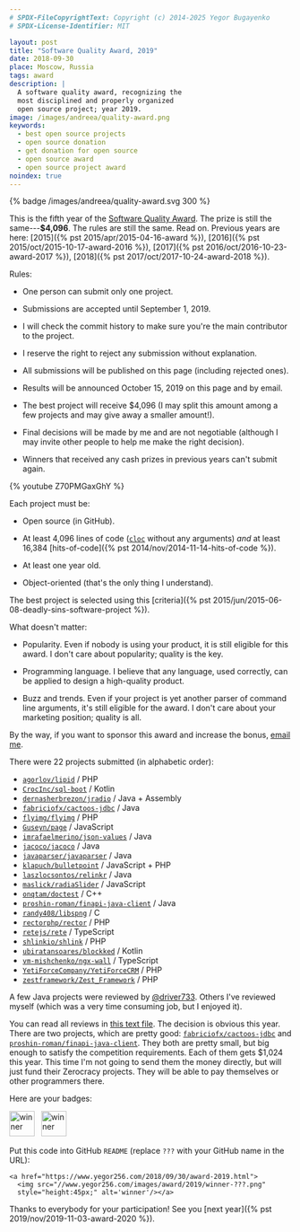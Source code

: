 ```yaml
---
# SPDX-FileCopyrightText: Copyright (c) 2014-2025 Yegor Bugayenko
# SPDX-License-Identifier: MIT

layout: post
title: "Software Quality Award, 2019"
date: 2018-09-30
place: Moscow, Russia
tags: award
description: |
  A software quality award, recognizing the
  most disciplined and properly organized
  open source project; year 2019.
image: /images/andreea/quality-award.png
keywords:
  - best open source projects
  - open source donation
  - get donation for open source
  - open source award
  - open source project award
noindex: true
---
```


{% badge /images/andreea/quality-award.svg 300 %}

This is the fifth year of the
[Software Quality Award](/award.html). The prize
is still the same---**$4,096**.
The rules are still the same. Read on.
Previous years are here:
[2015]({% pst 2015/apr/2015-04-16-award %}),
[2016]({% pst 2015/oct/2015-10-17-award-2016 %}),
[2017]({% pst 2016/oct/2016-10-23-award-2017 %}),
[2018]({% pst 2017/oct/2017-10-24-award-2018 %}).

<!--more-->

Rules:

  * One person can submit only one project.

  * Submissions are accepted until September 1, 2019.

  * I will check the commit history to make sure you're the main contributor to the project.

  * I reserve the right to reject any submission without explanation.

  * All submissions will be published on this page (including rejected ones).

  * Results will be announced October 15, 2019 on this page and by email.

  * The best project will receive $4,096
    (I may split this amount among a few projects and may give away a smaller amount!).

  * Final decisions will be made by me and are not negotiable
    (although I may invite other people to help me make the right decision).

  * Winners that received any cash prizes in previous years can't submit again.

{% youtube Z70PMGaxGhY %}

Each project must be:

  * Open source (in GitHub).

  * At least 4,096 lines of code ([`cloc`](https://www.npmjs.com/package/cloc) without any arguments)
    _and_ at least 16,384 [hits-of-code]({% pst 2014/nov/2014-11-14-hits-of-code %}).

  * At least one year old.

  * Object-oriented (that's the only thing I understand).

The best project is selected using this [criteria]({% pst 2015/jun/2015-06-08-deadly-sins-software-project %}).

What doesn't matter:

  * Popularity. Even if nobody is using your
    product, it is still eligible for this award. I don't care about
    popularity; quality is the key.

  * Programming language. I believe that any language, used correctly,
    can be applied to design a high-quality product.

  * Buzz and trends. Even if your project is yet another parser of command
    line arguments, it's still eligible for the award. I don't care about
    your marketing position; quality is all.

By the way, if you want to sponsor this award and increase the bonus,
[email me](mailto:me@yegor256.com).

There were 22 projects submitted (in alphabetic order):

  * [`agorlov/lipid`](https://github.com/agorlov/lipid) / PHP
  * [`CrocInc/sql-boot`](https://github.com/CrocInc/sql-boot) / Kotlin
  * [`dernasherbrezon/jradio`](https://github.com/dernasherbrezon/jradio) / Java + Assembly
  * [`fabriciofx/cactoos-jdbc`](https://github.com/fabriciofx/cactoos-jdbc) / Java
  * [`flyimg/flyimg`](https://github.com/flyimg/flyimg) / PHP
  * [`Guseyn/page`](https://github.com/Guseyn/page) / JavaScript
  * [`imrafaelmerino/json-values`](https://github.com/imrafaelmerino/json-values) / Java
  * [`jacoco/jacoco`](https://github.com/jacoco/jacoco) / Java
  * [`javaparser/javaparser`](https://github.com/javaparser/javaparser) / Java
  * [`klapuch/bulletpoint`](https://github.com/klapuch/bulletpoint) / JavaScript + PHP
  * [`laszlocsontos/relinkr`](https://github.com/laszlocsontos/relinkr) / Java
  * [`maslick/radiaSlider`](https://github.com/maslick/radiaSlider) / JavaScript
  * [`onqtam/doctest`](https://github.com/onqtam/doctest) / C++
  * [`proshin-roman/finapi-java-client`](https://github.com/proshin-roman/finapi-java-client) / Java
  * [`randy408/libspng`](https://github.com/randy408/libspng) / C
  * [`rectorphp/rector`](https://github.com/rectorphp/rector) / PHP
  * [`retejs/rete`](https://github.com/retejs/rete) / TypeScript
  * [`shlinkio/shlink`](https://github.com/shlinkio/shlink) / PHP
  * [`ubiratansoares/blockked`](https://github.com/ubiratansoares/blockked) / Kotlin
  * [`vm-mishchenko/ngx-wall`](https://github.com/vm-mishchenko/ngx-wall) / TypeScript
  * [`YetiForceCompany/YetiForceCRM`](https://github.com/YetiForceCompany/YetiForceCRM) / PHP
  * [`zestframework/Zest_Framework`](https://github.com/zestframework/Zest_Framework) / PHP

A few Java projects were reviewed by [@driver733](https://github.com/driver733). Others
I've reviewed myself (which was a very time consuming job, but I enjoyed it).

You can read all reviews in [this text file](/txt/2019/award-2019.txt). The decision
is obvious this year. There are two projects, which are pretty good:
[`fabriciofx/cactoos-jdbc`](https://github.com/fabriciofx/cactoos-jdbc) and
[`proshin-roman/finapi-java-client`](https://github.com/proshin-roman/finapi-java-client).
They both are pretty small, but big enough to satisfy the competition requirements.
Each of them gets $1,024 this year. This time I'm not going to send them
the money directly, but will just fund their Zerocracy projects. They will
be able to pay themselves or other programmers there.

Here are your badges:

<img src="//www.yegor256.com/images/award/2019/winner-fabriciofx.png" style="height:45px;" alt='winner'/>
&nbsp;
<img src="//www.yegor256.com/images/award/2019/winner-proshin-roman.png" style="height:45px;" alt='winner'/>

Put this code into GitHub `README` (replace `???` with your GitHub name in the URL):

```text
<a href="https://www.yegor256.com/2018/09/30/award-2019.html">
  <img src="//www.yegor256.com/images/award/2019/winner-???.png"
  style="height:45px;" alt='winner'/></a>
```

Thanks to everybody for your participation! See you
[next year]({% pst 2019/nov/2019-11-03-award-2020 %}).
